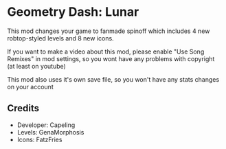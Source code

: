 # **Geometry Dash: Lunar**

This mod changes your game to fanmade spinoff which includes 4 new robtop-styled levels and 8 new icons. 

If you want to make a video about this mod, please enable "Use Song Remixes" in mod settings, so you wont have any problems with copyright (at least on youtube)

This mod also uses it's own save file, so you won't have any stats changes on your account

## **Credits**
- Developer: Capeling
- Levels: GenaMorphosis 
- Icons: FatzFries 
